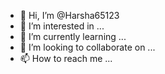 - 👋 Hi, I’m @Harsha65123
- 👀 I’m interested in ...
- 🌱 I’m currently learning ...
- 💞️ I’m looking to collaborate on ...
- 📫 How to reach me ...

<!---
Harsha65123/Harsha65123 is a ✨ special ✨ repository because its `README.md` (this file) appears on your GitHub profile.
You can click the Preview link to take a look at your changes.
--->

